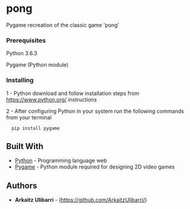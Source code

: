 # pong

Pygame recreation of the classic game 'pong'

### Prerequisites

Python 3.6.3

Pygame (Python module)

### Installing

1 - Python download and follow installation steps from https://www.python.org/ instructions

2 - After configuring Python in your system run the following commands from your terminal

```
  pip install pygame
```

## Built With

* [Python](https://www.python.org/) - Programming language web
* [Pygame](https://www.pygame.org/) - Python module required for designing 2D video games

## Authors

* **Arkaitz Ulibarri** - (https://github.com/ArkaitzUlibarri/)
